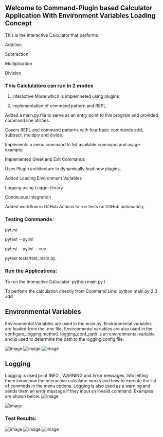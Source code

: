 ## Welcome to Command-Plugin based Calculator Application With Environment Variables Loading Concept

This is the interactive Calculator that performs 

Addition

Subtraction

Multiplication

Division

### This Calclulatore can run in 2 modes

1) Interactive Mode which is implemneted using plugins

2) Implementation of command pattern and REPL

Added a main.py file to serve as an entry point to this program and provided command line utilities.

Covers REPL and command patterns with four basic commands add, subtract, multiply and divide.

Implements a menu command to list available command and usage example.

Implemented Greet and Exit Commands

Uses Plugin architecture to dynamically load new plugins.

Added Loading Environment Variables

Logging using Logger library

Continuous Integration

Added workflow in GitHub Actions to run tests on GitHub automaticly

### Testing Commands:

pytest 

pytest --pylint

pytest --pylint --cov

pytest tests/test_main.py.


### Run the Applications:
To run the Interactive Calculator: python main.py I

To perfomr the calculation directly from Command Line:  python main.py 2 3 add

## Environmental Variables
Environmental Variables are used in the main.py. Environmental variables are loaded from the .env file. Environmental variables are also used in the configure_logging method. logging_conf_path is an environmental variable and is used to determine the path to the logging config file.

![image](https://github.com/user-attachments/assets/dca9f425-ccbd-4034-a74e-e6b0df8b9432)
![image](https://github.com/user-attachments/assets/6be590a2-7f6e-412c-a9a2-2e261b2a7036)
![image](https://github.com/user-attachments/assets/e2372103-615f-41c4-9bc8-0472a1c01e89)

## Logging
Logging is used print INFO , WARNING and Error messages. Info letting them know how the interactive calculator works and how to execute the list of commnds in the menu options. Logging is also used as a warning and sends them an error message if they input an invalid command. Examples are shown below.
![image](https://github.com/user-attachments/assets/9621dba2-8c70-4074-aa03-4f7854c20787)

![image](https://github.com/user-attachments/assets/70acd646-0cdf-41e5-a7ec-5e1250ed4ac2)

### Test Results:

![image](https://github.com/user-attachments/assets/1dc929b9-acb1-4eb2-af0d-e08c35ef9678)
![image](https://github.com/user-attachments/assets/6d483887-aff6-4e55-a44f-ccd181d81bf5)
![image](https://github.com/user-attachments/assets/cc98b3c3-321b-4110-877d-8d445faaa142)




